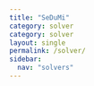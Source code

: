 ```yaml
---
title: "SeDuMi"
category: solver
category: solver
layout: single
permalink: /solver/
sidebar:
  nav: "solvers"
---
```

